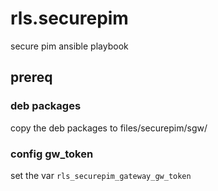 # rls.securepim
secure pim ansible playbook

## prereq

### deb packages
copy the deb packages to files/securepim/sgw/

### config gw_token
set the var `rls_securepim_gateway_gw_token`
